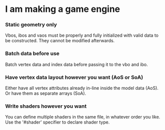 # I am making a game engine

### Static geometry only
Vbos, ibos and vaos must be properly and fully initialized with valid data to be constructed. They cannot be modified afterwards. 

### Batch data before use
Batch vertex data and index data before passing it to the vbo and ibo. 

### Have vertex data layout however you want (AoS or SoA)
Either have all vertex attributes already in-line inside the model data (AoS). Or have them as separate arrays (SoA).

### Write shaders however you want 
You can define multiple shaders in the same file, in whatever order you like. Use the '#shader' specifier to declare shader type.
